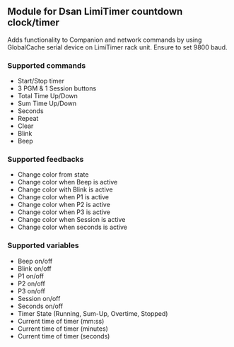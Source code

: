 ## Module for Dsan LimiTimer countdown clock/timer

Adds functionality to Companion and network commands by using GlobalCache serial device on LimiTimer rack unit. Ensure to set 9800 baud.

### Supported commands

* Start/Stop timer
* 3 PGM & 1 Session buttons
* Total Time Up/Down
* Sum Time Up/Down
* Seconds
* Repeat
* Clear
* Blink
* Beep

### Supported feedbacks

* Change color from state
* Change color when Beep is active
* Change color with Blink is active
* Change color when P1 is active
* Change color when P2 is active
* Change color when P3 is active
* Change color when Session is active
* Change color when seconds is active

### Supported variables

* Beep on/off
* Blink on/off
* P1 on/off
* P2 on/off
* P3 on/off
* Session on/off
* Seconds on/off
* Timer State (Running, Sum-Up, Overtime, Stopped)
* Current time of timer (mm:ss)
* Current time of timer (minutes)
* Current time of timer (seconds)